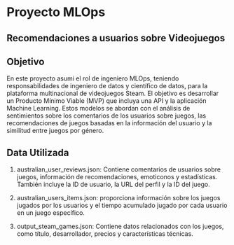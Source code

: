# **Proyecto MLOps**

## **Recomendaciones a usuarios sobre Videojuegos**

## **Objetivo**

En este proyecto asumi el rol de ingeniero MLOps, teniendo responsabilidades de ingeniero de datos y científico de datos, para la plataforma multinacional de videojuegos Steam. El objetivo es desarrollar un Producto Mínimo Viable (MVP) que incluya una API y la aplicación Machine Learning. Estos modelos se abordan con el análisis de sentimientos sobre los comentarios de los usuarios sobre juegos, las recomendaciones de juegos basadas en la información del usuario y la similitud entre juegos por género.

## **Data Utilizada**

1. australian_user_reviews.json: Contiene comentarios de usuarios sobre juegos, información de recomendaciones, emoticonos y estadísticas. También incluye la ID de usuario, la URL del perfil y la ID del juego.

2. australian_users_items.json: proporciona información sobre los juegos jugados por los usuarios y el tiempo acumulado jugado por cada usuario en un juego específico.

3. output_steam_games.json: Contiene datos relacionados con los juegos, como título, desarrollador, precios y características técnicas.
